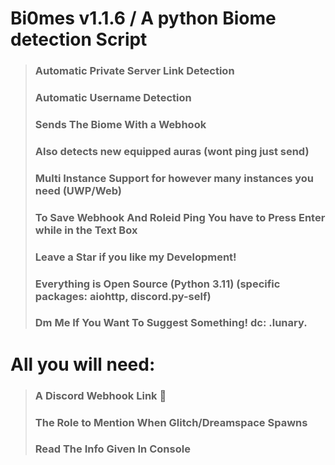 # Bi0mes v1.1.6 / A python Biome detection Script 

> ### Automatic Private Server Link Detection 
> ### Automatic Username Detection 
> ### Sends The Biome With a Webhook 
> ### Also detects new equipped auras (wont ping just send)
> ### Multi Instance Support for however many instances you need (UWP/Web)
> ### To Save Webhook And Roleid Ping You have to Press Enter while in the Text Box
> ### Leave a Star if you like my Development!
> ### Everything is Open Source (Python 3.11) (specific packages: aiohttp, discord.py-self)
> ### Dm Me If You Want To Suggest Something! dc: .lunary.

# All you will need:
> ### A Discord Webhook Link 🔗
> ### The Role to Mention When Glitch/Dreamspace Spawns 
> ### Read The Info Given In Console 
